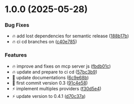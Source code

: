 # 1.0.0 (2025-05-28)


### Bug Fixes

* :fire: add lost dependencies for semantic release ([188b17b](https://github.com/tecnomanu/pampa/commit/188b17b0c638e54e04df066a8a28cb2f01d5b7d2))
* :fire: ci cd branches on ([c40e785](https://github.com/tecnomanu/pampa/commit/c40e785619f47dca354ca7a191a6111c39b976d8))


### Features

* :fire: improve and fixes on mcp server js ([fbdb01c](https://github.com/tecnomanu/pampa/commit/fbdb01ccdc85b218934088df9c99ec38272d317c))
* :fire: update and prepare to ci cd ([57bc3b9](https://github.com/tecnomanu/pampa/commit/57bc3b9da2f3d134d2fb21c372e1db4306b869e8))
* :memo: update documentations ([6c9e68b](https://github.com/tecnomanu/pampa/commit/6c9e68b75ecee8d9ba578871d08c60b78e6cd9a9))
* :rocket: first commit version 0.3 ([91c4e58](https://github.com/tecnomanu/pampa/commit/91c4e58cac24740ee6acbe5c60ec903259619e0b))
* :zap: implement multiples providers ([f30d5e4](https://github.com/tecnomanu/pampa/commit/f30d5e41c06f399c54a5d34685959e8422aa9746))
* :zap: update version to 0.4.1 ([d70c37a](https://github.com/tecnomanu/pampa/commit/d70c37a7614fd2bef8f867d2ba5238fc0ad5f76c))
